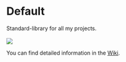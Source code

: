 <h1>Default</h1>

<p>
Standard-library for all my projects.<br />
<br />
<img src="https://github.com/user-attachments/assets/dd650e5f-a90c-48bc-bba2-f80aa138eed1" />
<br />

You can find detailed information in the <a href="https://github.com/svenbieg/Default/wiki">Wiki</a>.
</p>
